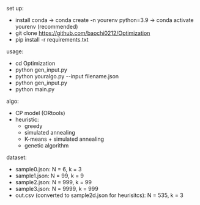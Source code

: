 set up:
  - install conda -> conda create -n yourenv python=3.9 -> conda activate yourenv (recommended)
  - git clone https://github.com/baochi0212/Optimization
  -  pip install -r requirements.txt
  
  
  
usage:
  - cd Optimization 
  - python gen_input.py
  - python youralgo.py --input filename.json
  - python gen_input.py
  - python main.py

  
  
algo:
  -  CP model (ORtools)
  -  heuristic:
     -  greedy
     -  simulated annealing
     -  K-means + simulated annealing
     -  genetic algorithm

dataset:
  - sample0.json: N = 6, k = 3 
  - sample1.json: N = 99, k = 9
  - sample2.json: N = 999, k = 99
  - sample3.json: N = 9999, k = 999
  - out.csv (converted to sample2d.json for heurisitcs): N = 535, k = 3 
